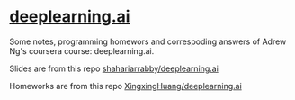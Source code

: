 # [deeplearning.ai](https://www.deeplearning.ai/)

Some notes, programming homewors and correspoding answers of Adrew Ng's coursera course: deeplearning.ai.

Slides are from this repo [shahariarrabby/deeplearning.ai](https://github.com/shahariarrabby/deeplearning.ai)

Homeworks are from this repo [XingxingHuang/deeplearning.ai](https://github.com/XingxingHuang/deeplearning.ai)
